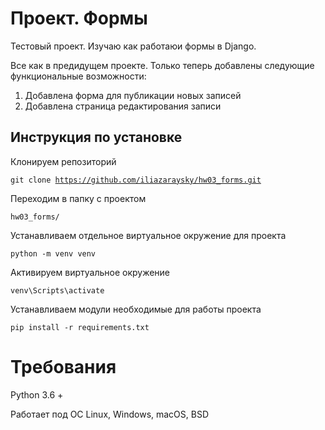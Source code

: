 # Проект. Формы
Тестовый проект. Изучаю как работаюи формы в Django. 

Все как в предидущем проекте. Только теперь добавлены следующие функциональные возможности:

1. Добавлена форма для публикации новых записей
2. Добавлена страница редактирования записи

## Инструкция по установке

Клонируем репозиторий

<code>git clone https://github.com/iliazaraysky/hw03_forms.git</code>

Переходим в папку с проектом

<code>hw03_forms/</code>

Устанавливаем отдельное виртуальное окружение для проекта

<code>python -m venv venv</code>

Активируем виртуальное окружение

<code>venv\Scripts\activate</code>

Устанавливаем модули необходимые для работы проекта

<code>pip install -r requirements.txt</code>

# Требования
Python 3.6 +

Работает под ОС Linux, Windows, macOS, BSD
